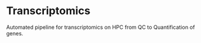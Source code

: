 # Transcriptomics
Automated pipeline for transcriptomics on HPC from QC to Quantification of genes.
